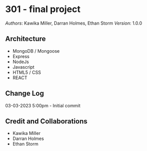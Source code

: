 # 301 - final project

_Authors_: Kawika Miller, Darran Holmes, Ethan Storm
_Version_: 1.0.0

## Architecture

<!-- Provide a detailed description of the application design. What technologies (languages, libraries, etc) you're using, and any other relevant design information. -->

- MongoDB / Mongoose
- Express
- NodeJs
- Javascript
- HTML5 / CSS
- REACT

## Change Log

03-03-2023 5:00pm - Initial commit

## Credit and Collaborations

- Kawika Miller
- Darran Holmes
- Ethan Storm
